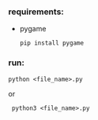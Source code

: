 ### requirements:
- pygame

      pip install pygame

### run:
    python <file_name>.py
or

     python3 <file_name>.py
